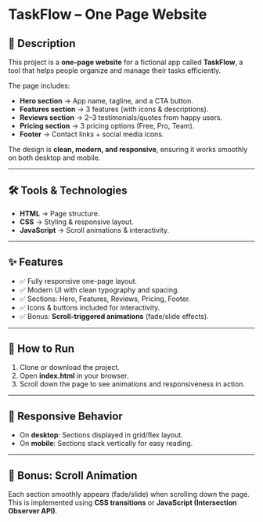# TaskFlow – One Page Website

## 📌 Description

This project is a **one-page website** for a fictional app called **TaskFlow**, a tool that helps people organize and manage their tasks efficiently.

The page includes:

- **Hero section** → App name, tagline, and a CTA button.
- **Features section** → 3 features (with icons & descriptions).
- **Reviews section** → 2–3 testimonials/quotes from happy users.
- **Pricing section** → 3 pricing options (Free, Pro, Team).
- **Footer** → Contact links + social media icons.

The design is **clean, modern, and responsive**, ensuring it works smoothly on both desktop and mobile.

---

## 🛠️ Tools & Technologies

- **HTML** → Page structure.
- **CSS** → Styling & responsive layout.
- **JavaScript** → Scroll animations & interactivity.

---

## ✨ Features

- ✅ Fully responsive one-page layout.
- ✅ Modern UI with clean typography and spacing.
- ✅ Sections: Hero, Features, Reviews, Pricing, Footer.
- ✅ Icons & buttons included for interactivity.
- ✅ Bonus: **Scroll-triggered animations** (fade/slide effects).

---

## 🚀 How to Run

1. Clone or download the project.
2. Open **index.html** in your browser.
3. Scroll down the page to see animations and responsiveness in action.

---

## 📱 Responsive Behavior

- On **desktop**: Sections displayed in grid/flex layout.
- On **mobile**: Sections stack vertically for easy reading.

---

## 🎨 Bonus: Scroll Animation

Each section smoothly appears (fade/slide) when scrolling down the page. This is implemented using **CSS transitions** or **JavaScript (Intersection Observer API)**.
